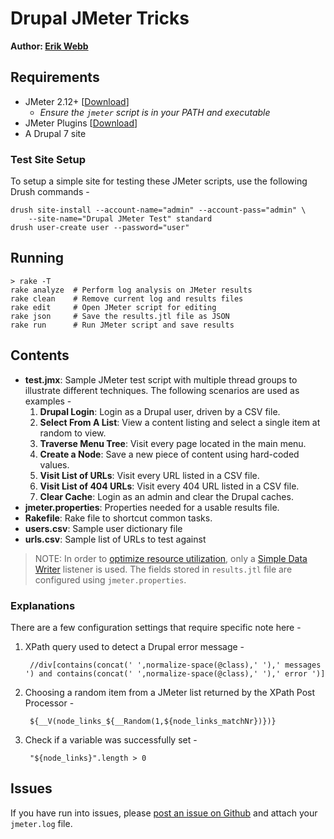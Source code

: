 # Drupal JMeter Tricks #

**Author: [Erik Webb](http://www.erikwebb.net/)**

## Requirements ##

- JMeter 2.12+ [[Download](https://jmeter.apache.org/download_jmeter.cgi)]
    - *Ensure the `jmeter` script is in your PATH and executable*
- JMeter Plugins [[Download](http://jmeter-plugins.org/)]
- A Drupal 7 site

### Test Site Setup ###

To setup a simple site for testing these JMeter scripts, use the following Drush commands -

    drush site-install --account-name="admin" --account-pass="admin" \
        --site-name="Drupal JMeter Test" standard
    drush user-create user --password="user"

## Running ##

    > rake -T
    rake analyze  # Perform log analysis on JMeter results
    rake clean    # Remove current log and results files
    rake edit     # Open JMeter script for editing
    rake json     # Save the results.jtl file as JSON
    rake run      # Run JMeter script and save results

## Contents ##

- **test.jmx**: Sample JMeter test script with multiple thread groups to illustrate different techniques. The following scenarios are used as examples -
    1. **Drupal Login**: Login as a Drupal user, driven by a CSV file.
    1. **Select From A List**: View a content listing and select a single item at random to view.
    1. **Traverse Menu Tree**: Visit every page located in the main menu.
    1. **Create a Node**: Save a new piece of content using hard-coded values.
    1. **Visit List of URLs**: Visit every URL listed in a CSV file.
    1. **Visit List of 404 URLs**: Visit every 404 URL listed in a CSV file.
    1. **Clear Cache**: Login as an admin and clear the Drupal caches.
- **jmeter.properties**: Properties needed for a usable results file.
- **Rakefile**: Rake file to shortcut common tasks.
- **users.csv**: Sample user dictionary file
- **urls.csv**: Sample list of URLs to test against

> NOTE: In order to [optimize resource utilization](http://jmeter.apache.org/usermanual/listeners.html#resources), only a [Simple Data Writer](http://jmeter.apache.org/usermanual/component_reference.html#Simple_Data_Writer) listener is used. The fields stored in `results.jtl` file are configured using `jmeter.properties`.

### Explanations ###

There are a few configuration settings that require specific note here -

1. XPath query used to detect a Drupal error message -

        //div[contains(concat(' ',normalize-space(@class),' '),' messages ') and contains(concat(' ',normalize-space(@class),' '),' error ')]

1. Choosing a random item from a JMeter list returned by the XPath Post Processor -

        ${__V(node_links_${__Random(1,${node_links_matchNr})})}

1. Check if a variable was successfully set -

        "${node_links}".length > 0

## Issues ##

If you have run into issues, please [post an issue on Github](https://github.com/erikwebb/drupal-jmeter-tricks/issues/new) and attach your `jmeter.log` file.
